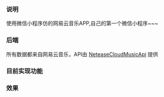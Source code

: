 ### 说明
使用微信小程序仿的网易云音乐APP,自己的第一个微信小程序~~~


### 后端
所有数据都来自网易云音乐，API由 [NeteaseCloudMusicApi](https://github.com/Binaryify/NeteaseCloudMusicApi) 提供


### 目前实现功能


### 效果
